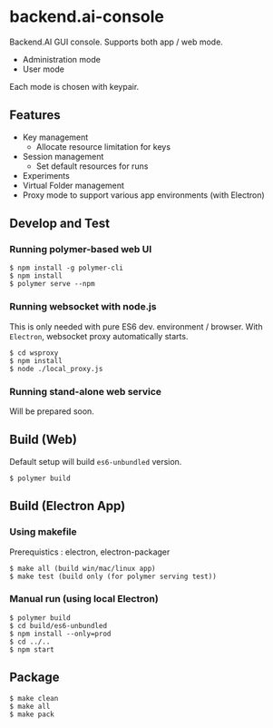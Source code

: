 # backend.ai-console

Backend.AI GUI console. Supports both app / web mode.

 * Administration mode
 * User mode

 Each mode is chosen with keypair.

## Features
 * Key management
    * Allocate resource limitation for keys
 * Session management
    * Set default resources for runs
 * Experiments
 * Virtual Folder management
 * Proxy mode to support various app environments (with Electron)

## Develop and Test

### Running polymer-based web UI

```
$ npm install -g polymer-cli
$ npm install
$ polymer serve --npm
```

### Running websocket with node.js 

This is only needed with pure ES6 dev. environment / browser. With `Electron`, websocket proxy automatically starts.

```
$ cd wsproxy
$ npm install
$ node ./local_proxy.js
```

### Running stand-alone web service

Will be prepared soon.

## Build (Web)

Default setup will build `es6-unbundled` version.

```
$ polymer build
```

## Build (Electron App)

### Using makefile

Prerequistics : electron, electron-packager

```
$ make all (build win/mac/linux app) 
$ make test (build only (for polymer serving test)) 
```

### Manual run (using local Electron)

```
$ polymer build
$ cd build/es6-unbundled
$ npm install --only=prod
$ cd ../..
$ npm start
```

## Package

```
$ make clean
$ make all
$ make pack
```